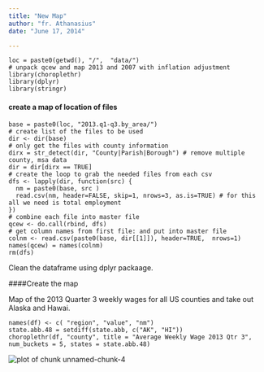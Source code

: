 ```yaml
---
title: "New Map"
author: "fr. Athanasius"
date: "June 17, 2014"

---
```


	loc = paste0(getwd(), "/",  "data/")
	# unpack qcew and map 2013 and 2007 with inflation adjustment
	library(choroplethr)
	library(dplyr)
	library(stringr)

#### create a map of location of files
    base = paste0(loc, "2013.q1-q3.by_area/")
    # create list of the files to be used
    dir <- dir(base)
    # only get the files with county information
    dirx = str_detect(dir, "County|Parish|Borough") # remove multiple county, msa data
    dir = dir[dirx == TRUE]
    # create the loop to grab the needed files from each csv
    dfs <- lapply(dir, function(src) {
      nm = paste0(base, src )
      read.csv(nm, header=FALSE, skip=1, nrows=3, as.is=TRUE) # for this all we need is total employment
    })
    # combine each file into master file
    qcew <- do.call(rbind, dfs)
    # get column names from first file: and put into master file
    colnm <- read.csv(paste0(base, dir[[1]]), header=TRUE,  nrows=1)
    names(qcew) = names(colnm) 
    rm(dfs)

Clean the dataframe using dplyr packaage.

####Create the map


Map of the 2013 Quarter 3 weekly wages for all US counties and take out
Alaska and Hawai.

    names(df) <- c( "region", "value", "nm")    
    state.abb.48 = setdiff(state.abb, c("AK", "HI"))
    choroplethr(df, "county", title = "Average Weekly Wage 2013 Qtr 3",  num_buckets = 5, states = state.abb.48)

    

![plot of chunk
unnamed-chunk-4](./new_map_sample_files/figure-markdown_strict/unnamed-chunk-4.png)
